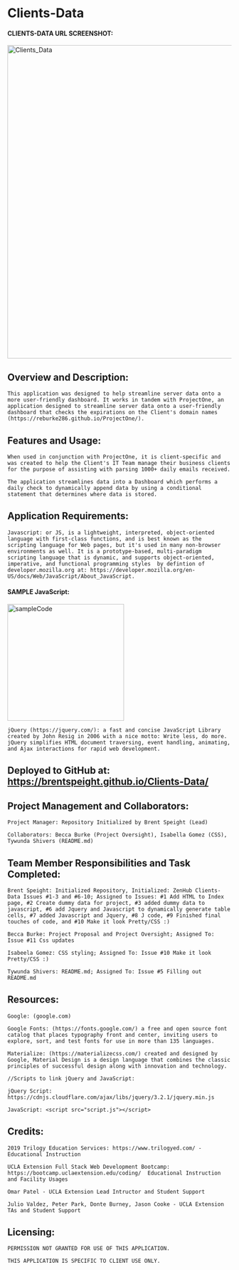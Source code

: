 # Clients-Data

#### CLIENTS-DATA URL SCREENSHOT:

<img width="703" alt="Clients_Data" src="https://user-images.githubusercontent.com/34906126/68060790-12732580-fcbf-11e9-8854-a524ad156b7b.png">


## Overview and Description:

    This application was designed to help streamline server data onto a more user-friendly dashboard. It works in tandem with ProjectOne, an application designed to streamline server data onto a user-friendly dashboard that checks the expirations on the Client's domain names (https://reburke286.github.io/ProjectOne/).

## Features and Usage:

    When used in conjunction with ProjectOne, it is client-specific and was created to help the Client's IT Team manage their business clients for the purpose of assisting with parsing 1000+ daily emails received.

    The application streamlines data into a Dashboard which performs a daily check to dynamically append data by using a conditional statement that determines where data is stored.

## Application Requirements:

    Javascript: or JS, is a lightweight, interpreted, object-oriented language with first-class functions, and is best known as the scripting language for Web pages, but it's used in many non-browser environments as well. It is a prototype-based, multi-paradigm scripting language that is dynamic, and supports object-oriented, imperative, and functional programming styles  by defintion of developer.mozilla.org at: https://developer.mozilla.org/en-US/docs/Web/JavaScript/About_JavaScript.
    
#### SAMPLE JavaScript:

<img width="262" alt="sampleCode" src="https://user-images.githubusercontent.com/34906126/68060539-08045c00-fcbe-11e9-9116-86d49e8fdca8.png">
    
    jQuery (https://jquery.com/): a fast and concise JavaScript Library created by John Resig in 2006 with a nice motto: Write less, do more. jQuery simplifies HTML document traversing, event handling, animating, and Ajax interactions for rapid web development.


## Deployed to GitHub at: https://brentspeight.github.io/Clients-Data/

## Project Management and Collaborators:

    Project Manager: Repository Initialized by Brent Speight (Lead)

    Collaborators: Becca Burke (Project Oversight), Isabella Gomez (CSS), Tywunda Shivers (README.md)

## Team Member Responsibilities and Task Completed:

    Brent Speight: Initialized Repository, Initialized: ZenHub Clients-Data Issues #1-3 and #6-10; Assigned to Issues: #1 Add HTML to Index page, #2 Create dummy data for project, #3 added dummy data to javascript, #6 add Jquery and Javascript to dynamically generate table cells, #7 added Javascript and Jquery, #8 J code, #9 Finished final touches of code, and #10 Make it look Pretty/CSS :)  

    Becca Burke: Project Proposal and Project Oversight; Assigned To: Issue #11 Css updates

    Isabeela Gomez: CSS styling; Assigned To: Issue #10 Make it look Pretty/CSS :) 

    Tywunda Shivers: README.md; Assigned To: Issue #5 Filling out README.md 

## Resources:

    Google: (google.com)
   
    Google Fonts: (https://fonts.google.com/) a free and open source font catalog that places typography front and center, inviting users to explore, sort, and test fonts for use in more than 135 languages.

    Materialize: (https://materializecss.com/) created and designed by Google, Material Design is a design language that combines the classic principles of successful design along with innovation and technology.
  
    //Scripts to link jQuery and JavaScript:
    
    jQuery Script: https://cdnjs.cloudflare.com/ajax/libs/jquery/3.2.1/jquery.min.js
  
    JavaScript: <script src="script.js"></script>


## Credits:

    2019 Trilogy Education Services: https://www.trilogyed.com/ - Educational Instruction

    UCLA Extension Full Stack Web Development Bootcamp: https://bootcamp.uclaextension.edu/coding/  Educational Instruction       and Facility Usages

    Omar Patel - UCLA Extension Lead Intructor and Student Support

    Julio Valdez, Peter Park, Donte Burney, Jason Cooke - UCLA Extension TAs and Student Support


## Licensing:

    PERMISSION NOT GRANTED FOR USE OF THIS APPLICATION. 

    THIS APPLICATION IS SPECIFIC TO CLIENT USE ONLY.
